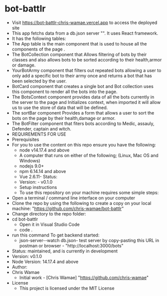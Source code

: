 # bot-battlr
- Visit https://bot-battlr-chris-wamae.vercel.app to access the deployed site
- This app fetchs data from a db.json server "". It uses React framework.
 - It has the following tables:
  - The App table is the main component that is used to house all the components of the page .
  - The BotCollection component that Allows filtering of bots by their classes and also     allows bots to be sorted according to their health,armor or damage.
  - YourBotArmy component that filters out repeated bots allowing a user to only add a specific bot to their army once and returns a bot that has been selected by the user.
  - BotCard component that creates a single bot and  Bot collection uses this component to render all the bots into the page.
  - The BotsContext component provides data of all the bots currently in the server to the page and Initializes context, when imported it will allow us to use the store of data that will be defined. 
  - The sortBar component Provides a form that allows a user to sort the bots on the page by their health,damage or armor.
  - The BotFilter component that fiters bots according to Medic, assauly, Defender, captain and witch.
- REQUIREMENTS FOR USE
- Prerequisites
- For you to use the content on this repo ensure you have the following:
    - node v14.17.4 and above
    - A computer that runs on either of the following; (Linux, Mac OS and Windows)
    - nodejs 9.0+
    - npm 6.14.14 and above
    - Vue 2.6.11- Status:
    - Version: - v0.1.0
    - Setup instructions
    - To use this repository on your machine requires some simple steps:
- Open a terminal / command line interface on your computer
- Clone the repo by using the following to create a copy on your local machine: "https://github.com/chris-wamae/bot-battlr"
- Change directory to the repo folder:
- cd bot-battlr
  - Open it in Visual Studio Code
  - code .
- run this command To get backend started:
  - json-server--watch db.json- test server by copy-pasting this URL in postman or browser - "http://localhost:3000/bots"
- Status: maintained, and is currently in development
- Version: v0.1.0
- Node Version: 14.17.4 and above
- Author:
- Chris Wamae
   - Initial work - [Chris Wamae] "https://github.com/chris-wamae"
- License
   - This project is licensed under the MIT License